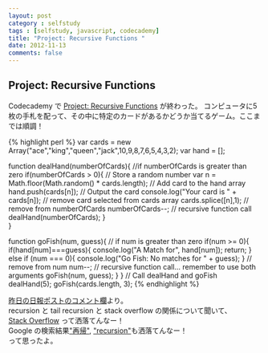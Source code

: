 ```yaml
---
layout: post
category : selfstudy
tags : [selfstudy, javascript, codecademy]
title: "Project: Recursive Functions "
date: 2012-11-13
comments: false
---
```

## Project: Recursive Functions 

Codecademy で [Project: Recursive Functions](http://www.codecademy.com/courses/javascript-lesson-149/0) が終わった。
コンピュータに5枚の手札を配って、その中に特定のカードがあるかどうか当てるゲーム。ここまでは順調！

{% highlight perl %}
var cards = new Array("ace","king","queen","jack",10,9,8,7,6,5,4,3,2);
var hand = [];

function dealHand(numberOfCards){
	//if numberOfCards is greater than zero
	if(numberOfCards > 0){
		// Store a random number
		var n = Math.floor(Math.random() * cards.length);
		// Add card to the hand array
		hand.push(cards[n]);
		// Output the card
		console.log("Your card is " + cards[n]);
		// remove card selected from cards array
		cards.splice([n],1);
		// remove from numberOfCards
		numberOfCards--;
		// recursive function call 
		dealHand(numberOfCards);
	}	
}

function goFish(num, guess){
	// if num is greater than zero
	if(num >= 0){
		if(hand[num]===guess){
			console.log("A Match for", hand[num]);
			return;
		} else if (num === 0){
			console.log("Go Fish: No matches for " + guess);
		}
		// remove from num
		num--;
	  // recursive function call... remember to use both arguments
	  goFish(num, guess);
	}
}
// Call dealHand and goFish
dealHand(5);
goFish(cards.length, 3);
{% endhighlight %}


[昨日の日報ポストのコメント欄](https://plus.google.com/u/0/106825171914368756519/posts/QA9w1buSh7F)より。  
recursion と tail recursion と stack overflow の関係について聞いて、  
[Stack Overflow](http://stackoverflow.com/) って洒落てんなー！  
Google の検索結果["再帰"](https://www.google.co.jp/search?q=%E5%86%8D%E5%B8%B0), ["recursion"](https://www.google.com/search?q=recursion﻿)も洒落てんなー！  
って思ったよ。